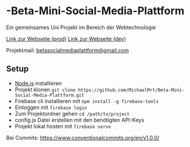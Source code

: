 # -Beta-Mini-Social-Media-Plattform
Ein gemeinsames Uni Projekt im Bereich der Webtechnologie

[Link zur Webseite (prod)](https://betasocialmediaplattform-84807.web.app/)
[Link zur Webseite (dev)](https://betasocialmedia-dev.web.app/)

Projektmail: betasocialmediaplattform@gmail.com 

## Setup
* [Node.js](https://nodejs.org/en) installieren
* Projekt klonen `git clone https://github.com/MichaelMrt/Beta-Mini-Social-Media-Plattform.git`
* Firebase cli installieren mit `npm install -g firebase-tools`
* Einloggen mit `firebase login`
* Zum Projektordner gehen `cd /path/to/project`
* config.js Datei erstellen mit den benötigten API-Keys
* Projekt lokal hosten mit `firebase serve`

Bei Commits:
https://www.conventionalcommits.org/en/v1.0.0/
